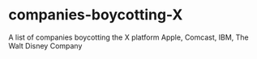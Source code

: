 # companies-boycotting-X
A list of companies boycotting the X platform
Apple, 
Comcast, 
IBM,
The Walt Disney Company
